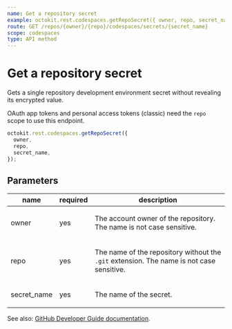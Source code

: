 ```yaml
---
name: Get a repository secret
example: octokit.rest.codespaces.getRepoSecret({ owner, repo, secret_name })
route: GET /repos/{owner}/{repo}/codespaces/secrets/{secret_name}
scope: codespaces
type: API method
---
```


# Get a repository secret

Gets a single repository development environment secret without revealing its encrypted value.

OAuth app tokens and personal access tokens (classic) need the `repo` scope to use this endpoint.

```js
octokit.rest.codespaces.getRepoSecret({
  owner,
  repo,
  secret_name,
});
```

## Parameters

<table>
  <thead>
    <tr>
      <th>name</th>
      <th>required</th>
      <th>description</th>
    </tr>
  </thead>
  <tbody>
    <tr><td>owner</td><td>yes</td><td>

The account owner of the repository. The name is not case sensitive.

</td></tr>
<tr><td>repo</td><td>yes</td><td>

The name of the repository without the `.git` extension. The name is not case sensitive.

</td></tr>
<tr><td>secret_name</td><td>yes</td><td>

The name of the secret.

</td></tr>
  </tbody>
</table>

See also: [GitHub Developer Guide documentation](https://docs.github.com/rest/codespaces/repository-secrets#get-a-repository-secret).
